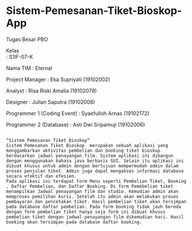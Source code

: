 # Sistem-Pemesanan-Tiket-Bioskop-App
Tugas Besar PBO

<p> Kelas 		       <br>: S1IF-07-K 
<p> Nama TIM		        : Eternal
<p> Project Manager	        : Eka Supriyati 	(19102002)
<p> Analyst			: Risa Riski Amalia	(19102079)
<p> Designer	        	: Julian Saputra	(19102008)
<p> Programmer 1 (Coding Event)	: Syaefulloh Arnas  	(19102172)
<p> Programmer 2 (Database)     : Asti Dwi Sripamuji	(19102006)


                                                                            “Sistem Pemesanan Tiket Bioskop”
    Sistem Pemesanan Tiket Bioskop  merupakan sebuah aplikasi yang menggambarkan aktivitas pembelian dan booking tiket bioskop berdasarkan jadwal penayangan film. Sistem aplikasi ini dibangun dengan menggunakan bahasa java berbasis GUI. Selain itu aplikasi ini dibuat khusus untuk admin dengan bertujuan mempermudah admin dalam proses penjulan tiket. Admin juga dapat mengakses informasi database secara efektif dan efesien.
    Pada aplikasi ini terdapat Form Menu seperti Pembelian Tiket, Booking , Daftar Pembelian, dan Daftar Booking. Di form Pemebelian tiket menampilkan Jadwal penayangan film dan studio. Kemudian admin akan memproses pemilihan kursi. Setelah itu admin akan melakukan proses pembayaran dan pencetakan tiket. Hasil pembelian tiket akan tersimpan pada database daftar pembelian. Pada form booking tidak jauh bereda dengan form pembelian tiket hanya saja form ini dibuat khusus pembelian tiket dengan jadwal penayangan film dikemudian hari. Hasil booking akan tersimpan pada database daftar booking.




